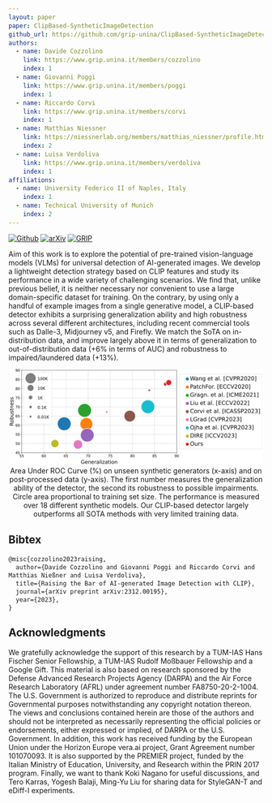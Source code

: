 ```yaml
---
layout: paper
paper: ClipBased-SyntheticImageDetection
github_url: https://github.com/grip-unina/ClipBased-SyntheticImageDetection
authors:  
  - name: Davide Cozzolino
    link: https://www.grip.unina.it/members/cozzolino
    index: 1
  - name: Giovanni Poggi
    link: https://www.grip.unina.it/members/poggi
    index: 1
  - name: Riccardo Corvi
    link: https://www.grip.unina.it/members/corvi
    index: 1
  - name: Matthias Niessner
    link: https://niessnerlab.org/members/matthias_niessner/profile.html
    index: 2
  - name: Luisa Verdoliva
    link: https://www.grip.unina.it/members/verdoliva
    index: 1
affiliations: 
  - name: University Federico II of Naples, Italy
    index: 1
  - name: Technical University of Munich
    index: 2
---
```


[![Github](https://img.shields.io/badge/Github%20page-222222.svg?style=for-the-badge&logo=github)](https://github.com/grip-unina/ClipBased-SyntheticImageDetection/)
[![arXiv](https://img.shields.io/badge/-arXiv-B31B1B.svg?style=for-the-badge)](https://arxiv.org/abs/2312.00195)
[![GRIP](https://img.shields.io/badge/-GRIP-0888ef.svg?style=for-the-badge)](https://www.grip.unina.it)

Aim of this work is to explore the potential of pre-trained vision-language models (VLMs) for universal detection of AI-generated images. We develop a lightweight detection strategy based on CLIP features and study its performance in a wide variety of challenging scenarios.
We find that, unlike previous belief, it is neither necessary nor convenient to use a large domain-specific dataset for training.
On the contrary, by using only a handful of example images from a single generative model, a CLIP-based detector exhibits a surprising generalization ability and high robustness across several different architectures, including recent commercial tools such as Dalle-3, Midjourney v5, and Firefly.
We match the SoTA on in-distribution data, and improve largely above it in terms of generalization to out-of-distribution data (+6% in terms of AUC) and robustness to impaired/laundered data (+13%). 

<center>
<img src="./graph.svg" alt="images" width="500pt" /><br />
Area Under ROC Curve (%) on unseen synthetic generators (x-axis) and on post-processed data (y-axis).
The first number measures the generalization ability of the detector, the second its robustness to possible impairments.
Circle area proportional to training set size. The performance is measured over 18 different synthetic models.
Our CLIP-based detector largely outperforms all SOTA methods with very limited training data.
</center>


## Bibtex 

```
@misc{cozzolino2023raising,
  author={Davide Cozzolino and Giovanni Poggi and Riccardo Corvi and Matthias Nießner and Luisa Verdoliva},
  title={Raising the Bar of AI-generated Image Detection with CLIP}, 
  journal={arXiv preprint arXiv:2312.00195},
  year={2023},
}
```
  
## Acknowledgments
 
We gratefully acknowledge the support of this research by a TUM-IAS Hans Fischer Senior Fellowship, a TUM-IAS Rudolf Moßbauer Fellowship and a Google Gift. 
This material is also based on research sponsored by the Defense Advanced Research Projects Agency (DARPA) and the Air Force Research Laboratory (AFRL) under agreement number FA8750-20-2-1004.
The U.S. Government is authorized to reproduce and distribute reprints for Governmental purposes notwithstanding any copyright notation thereon.
The views and conclusions contained herein are those of the authors and should not be interpreted as necessarily representing the official policies or endorsements, either expressed or implied, of DARPA or the U.S. Government.
In addition, this work has received funding by the European Union under the Horizon Europe vera.ai project, Grant Agreement number 101070093.
It is also supported by the PREMIER project, funded by the Italian Ministry of Education, University, and Research within the PRIN 2017 program. 
Finally, we want to thank Koki Nagano for useful discussions, and Tero Karras, Yogesh Balaji, Ming-Yu Liu for sharing data for StyleGAN-T and eDiff-I experiments.

